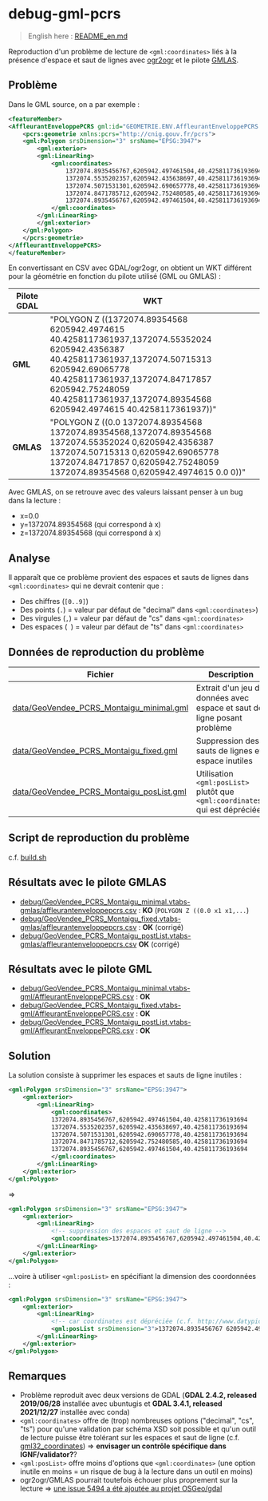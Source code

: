 # debug-gml-pcrs

> English here : [README_en.md](README_en.md)

Reproduction d'un problème de lecture de `<gml:coordinates>` liés à la présence d'espace et saut de lignes avec [ogr2ogr](https://gdal.org/programs/ogr2ogr.html) et le pilote [GMLAS](https://gdal.org/drivers/vector/gmlas.html).

## Problème

Dans le GML source, on a par exemple :

```xml
<featureMember>
<AffleurantEnveloppePCRS gml:id="GEOMETRIE.ENV.AffleurantEnveloppePCRS.857590">
    <pcrs:geometrie xmlns:pcrs="http://cnig.gouv.fr/pcrs">
    <gml:Polygon srsDimension="3" srsName="EPSG:3947">
        <gml:exterior>
        <gml:LinearRing>
            <gml:coordinates>
                1372074.8935456767,6205942.497461504,40.425811736193694
                1372074.5535202357,6205942.435638697,40.425811736193694
                1372074.5071531301,6205942.690657778,40.425811736193694
                1372074.8471785712,6205942.752480585,40.425811736193694
                1372074.8935456767,6205942.497461504,40.425811736193694
            </gml:coordinates>
        </gml:LinearRing>
        </gml:exterior>
    </gml:Polygon>
    </pcrs:geometrie>
</AffleurantEnveloppePCRS>
</featureMember>
```

En convertissant en CSV avec GDAL/ogr2ogr, on obtient un WKT différent pour la géométrie en fonction du pilote utilisé (GML ou GMLAS) :

| Pilote GDAL | WKT                                                                                                                                                                                                                                                                         |
| ----------- | --------------------------------------------------------------------------------------------------------------------------------------------------------------------------------------------------------------------------------------------------------------------------- |
| **GML**     | "POLYGON Z ((1372074.89354568 6205942.4974615 40.4258117361937,1372074.55352024 6205942.4356387 40.4258117361937,1372074.50715313 6205942.69065778 40.4258117361937,1372074.84717857 6205942.75248059 40.4258117361937,1372074.89354568 6205942.4974615 40.4258117361937))" |
| **GMLAS**   | "POLYGON Z ((0.0 1372074.89354568 1372074.89354568,1372074.89354568 1372074.55352024 0,6205942.4356387 1372074.50715313 0,6205942.69065778 1372074.84717857 0,6205942.75248059 1372074.89354568 0,6205942.4974615 0.0 0))"                                                  |

Avec GMLAS, on se retrouve avec des valeurs laissant penser à un bug dans la lecture :

* x=0.0
* y=1372074.89354568 (qui correspond à x)
* z=1372074.89354568 (qui correspond à x)

## Analyse

Il apparaît que ce problème provient des espaces et sauts de lignes dans `<gml:coordinates>` qui ne devrait contenir que :

* Des chiffres (`[0..9]`)
* Des points (`.`) = valeur par défaut de "decimal" dans `<gml:coordinates>`)
* Des virgules (`,`) = valeur par défaut de "cs" dans `<gml:coordinates>`
* Des espaces (` `) = valeur par défaut de "ts" dans `<gml:coordinates>`

## Données de reproduction du problème

| Fichier                                                                              | Description                                                              |
| ------------------------------------------------------------------------------------ | ------------------------------------------------------------------------ |
| [data/GeoVendee_PCRS_Montaigu_minimal.gml](data/GeoVendee_PCRS_Montaigu_minimal.gml) | Extrait d'un jeu de données avec espace et saut de ligne posant problème |
| [data/GeoVendee_PCRS_Montaigu_fixed.gml](data/GeoVendee_PCRS_Montaigu_fixed.gml)     | Suppression des sauts de lignes et espace inutiles                       |
| [data/GeoVendee_PCRS_Montaigu_posList.gml](data/GeoVendee_PCRS_Montaigu_posList.gml)   | Utilisation `<gml:posList>` plutôt que `<gml:coordinates>` qui est dépréciée      |

## Script de reproduction du problème

c.f. [build.sh](build.sh)

## Résultats avec le pilote GMLAS

* [debug/GeoVendee_PCRS_Montaigu_minimal.vtabs-gmlas/affleurantenveloppepcrs.csv](debug/GeoVendee_PCRS_Montaigu_minimal.vtabs-gmlas/affleurantenveloppepcrs.csv) : **KO** (`POLYGON Z ((0.0 x1 x1,...`)
* [debug/GeoVendee_PCRS_Montaigu_fixed.vtabs-gmlas/affleurantenveloppepcrs.csv](debug/GeoVendee_PCRS_Montaigu_fixed.vtabs-gmlas/affleurantenveloppepcrs.csv) : **OK** (corrigé)
* [debug/GeoVendee_PCRS_Montaigu_postList.vtabs-gmlas/affleurantenveloppepcrs.csv](debug/GeoVendee_PCRS_Montaigu_postList.vtabs-gmlas/affleurantenveloppepcrs.csv) **OK** (corrigé)

## Résultats avec le pilote GML

* [debug/GeoVendee_PCRS_Montaigu_minimal.vtabs-gml/AffleurantEnveloppePCRS.csv](debug/GeoVendee_PCRS_Montaigu_minimal.vtabs-gml/AffleurantEnveloppePCRS.csv) : **OK**
* [debug/GeoVendee_PCRS_Montaigu_fixed.vtabs-gml/AffleurantEnveloppePCRS.csv](debug/GeoVendee_PCRS_Montaigu_fixed.vtabs-gml/AffleurantEnveloppePCRS.csv) : **OK**
* [debug/GeoVendee_PCRS_Montaigu_postList.vtabs-gml/AffleurantEnveloppePCRS.csv](debug/GeoVendee_PCRS_Montaigu_postList.vtabs-gml/AffleurantEnveloppePCRS.csv) : **OK**


## Solution

La solution consiste à supprimer les espaces et sauts de ligne inutiles :

```xml
<gml:Polygon srsDimension="3" srsName="EPSG:3947">
    <gml:exterior>
        <gml:LinearRing>
            <gml:coordinates>
            1372074.8935456767,6205942.497461504,40.425811736193694
            1372074.5535202357,6205942.435638697,40.425811736193694
            1372074.5071531301,6205942.690657778,40.425811736193694
            1372074.8471785712,6205942.752480585,40.425811736193694
            1372074.8935456767,6205942.497461504,40.425811736193694
            </gml:coordinates>
        </gml:LinearRing>
    </gml:exterior>
</gml:Polygon>
```

=>

```xml
<gml:Polygon srsDimension="3" srsName="EPSG:3947">
    <gml:exterior>
        <gml:LinearRing>
            <!-- suppression des espaces et saut de ligne -->
            <gml:coordinates>1372074.8935456767,6205942.497461504,40.425811736193694 1372074.5535202357,6205942.435638697,40.425811736193694 1372074.5071531301,6205942.690657778,40.425811736193694 1372074.8471785712,6205942.752480585,40.425811736193694 1372074.8935456767,6205942.497461504,40.425811736193694</gml:coordinates>
        </gml:LinearRing>
    </gml:exterior>
</gml:Polygon>
```

...voire à utiliser `<gml:posList>` en spécifiant la dimension des coordonnées :

```xml
<gml:Polygon srsDimension="3" srsName="EPSG:3947">
    <gml:exterior>
        <gml:LinearRing>
            <!-- car coordinates est dépréciée (c.f. http://www.datypic.com/sc/niem21/e-gml32_LinearRing.html ) -->
            <gml:posList srsDimension="3">1372074.8935456767 6205942.497461504 40.425811736193694 1372074.5535202357 6205942.435638697 40.425811736193694 1372074.5071531301 6205942.690657778 40.425811736193694 1372074.8471785712 6205942.752480585 40.425811736193694 1372074.8935456767 6205942.497461504 40.425811736193694</gml:posList>
        </gml:LinearRing>
    </gml:exterior>
</gml:Polygon>
```
## Remarques

* Problème reproduit avec deux versions de GDAL (**GDAL 2.4.2, released 2019/06/28** installée avec ubuntugis et **GDAL 3.4.1, released 2021/12/27** installée avec conda)
* `<gml:coordinates>` offre de (trop) nombreuses options ("decimal", "cs", "ts") pour qu'une validation par schéma XSD soit possible et qu'un outil de lecture puisse être tolérant sur les espaces et saut de ligne (c.f. [gml32_coordinates](http://www.datypic.com/sc/niem21/e-gml32_coordinates.html)) => **envisager un contrôle spécifique dans IGNF/validator?**?
* `<gml:posList>` offre moins d'options que `<gml:coordinates>` (une option inutile en moins = un risque de bug à la lecture dans un outil en moins)
* ogr2ogr/GMLAS pourrait toutefois échouer plus proprement sur la lecture => [une issue 5494 a été ajoutée au projet OSGeo/gdal](https://github.com/OSGeo/gdal/issues/5494)

